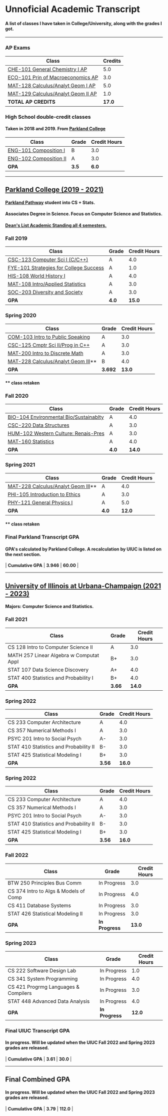 # Unnoficial Academic Transcript

#### A list of classes I have taken in College/University, along with the grades I got.

---

### AP Exams

| Class | Credits |
| ---------------------------------- | ----- |
| [CHE-101 General Chemistry I AP](https://apstudents.collegeboard.org/courses/ap-chemistry) | 5.0 |
| [ECO-101 Prin of Macroeconomics AP](https://apstudents.collegeboard.org/courses/ap-macroeconomics) | 3.0 |
| [MAT-128 Calculus/Analyt Geom I AP](https://apstudents.collegeboard.org/courses/ap-calculus-ab) | 5.0 |
| [MAT-129 Calculus/Analyt Geom II AP](https://apstudents.collegeboard.org/courses/ap-calculus-bc) | 1.0 |
| **TOTAL AP CREDITS** | **17.0** |

### High School double-credit classes

#### Taken in 2018 and 2019. From [Parkland College](https://www.parkland.edu/)

| Class | Grade | Credit Hours |
| ---------------------- | -- | --- |
| [ENG-101 Composition I](https://dt-selfserv.parkland.edu/Student/Courses/Search?keyword=ENG-101) | B | 3.0 |
| [ENG-102 Composition II](https://dt-selfserv.parkland.edu/Student/Courses/Search?keyword=ENG-102) | A | 3.0 |
| **GPA** | **3.5** | **6.0** |

---

## [Parkland College (2019 - 2021)](https://www.parkland.edu/)

#### [Parkland Pathway](https://www.parkland.edu/Main/About-Parkland/Department-Office-Directory/Admissions-Records/Pathway-to-UIUC) student into CS + Stats.  
#### Associates Degree in Science. Focus on Computer Science and Statistics.  
#### **[Dean's List Academic Standing all 4 semesters.](https://www.parkland.edu/Audience/Current-Students/Deans-List)**  

### Fall 2019

| Class | Grade | Credit Hours |
| -------------------------------------- | ----- | ---- |
| [CSC-123 Computer Sci I (C/C++)](https://selfserv.parkland.edu/Student/Courses/Search?keyword=CSC-123) | A | 4.0 |
| [FYE-101 Strategies for College Success](https://selfserv.parkland.edu/Student/Courses/Search?keyword=FYE-101) | A | 1.0 |
| [HIS-108 World History I](https://selfserv.parkland.edu/Student/Courses/Search?keyword=HIS-108) | A | 4.0 |
| [MAT-108 Intro/Applied Statistics](https://selfserv.parkland.edu/Student/Courses/Search?keyword=MAT-108) | A | 3.0 |
| [SOC-203 Diversity and Society](https://selfserv.parkland.edu/Student/Courses/Search?keyword=SOC-203) | A | 3.0 |
| **GPA** | **4.0** | **15.0** |

### Spring 2020

| Class | Grade | Credit Hours |
| ---------------------------------- | ----- | ---- |
| [COM-103 Intro to Public Speaking](https://selfserv.parkland.edu/Student/Courses/Search?keyword=COM-103) | A | 3.0 |
| [CSC-125 Cmptr Sci II/Prog in C++](https://selfserv.parkland.edu/Student/Courses/Search?keyword=CSC-125) | A | 3.0 |
| [MAT-200 Intro to Discrete Math](https://selfserv.parkland.edu/Student/Courses/Search?keyword=MAT-200) | A | 3.0 |
| [MAT-228 Calculus/Analyt Geom III](https://selfserv.parkland.edu/Student/Courses/Search?keyword=MAT-228)** | B | 4.0 |
| **GPA** | **3.692** | **13.0** |

#### ** class retaken

### Fall 2020

| Class | Grade | Credit Hours |
| -------------------------------------- | ----- | ---- |
| [BIO-104 Environmental Bio/Sustainablty](https://selfserv.parkland.edu/Student/Courses/Search?keyword=BIO-104) | A | 4.0 |
| [CSC-220 Data Structures](https://selfserv.parkland.edu/Student/Courses/Search?keyword=CSC-220) | A | 3.0 |
| [HUM-102 Western Culture: Renais-Pres](https://selfserv.parkland.edu/Student/Courses/Search?keyword=HUM-102) | A | 3.0 |
| [MAT-160 Statistics](https://selfserv.parkland.edu/Student/Courses/Search?keyword=MAT-160) | A | 4.0 |
| **GPA** | **4.0** | **14.0** |

### Spring 2021

| Class | Grade | Credit Hours |
| ---------------------------------- | ----- | ---- |
| [MAT-228 Calculus/Analyt Geom III](https://selfserv.parkland.edu/Student/Courses/Search?keyword=MAT-228)** | A | 4.0 |
| [PHI-105 Introduction to Ethics](https://selfserv.parkland.edu/Student/Courses/Search?keyword=PHI-105) | A | 3.0 |
| [PHY-121 General Physics I](https://selfserv.parkland.edu/Student/Courses/Search?keyword=PHY-121) | A | 5.0 |
| **GPA** | **4.0** | **12.0** |

#### ** class retaken

### Final Parkland Transcript GPA
#### **GPA's calculated by Parkland College. A recalculation by UIUC is listed on the next section.**

| **Cumulative GPA** | **3.946** | **60.00** |

---

## [University of Illinois at Urbana-Champaign (2021 - 2023)](https://illinois.edu/)

#### Majors: Computer Science and Statistics.  

### Fall 2021

| Class | Grade | Credit Hours |
| --------------------------------------- | ----- | ---- |
| CS 128 Intro to Computer Science II | A | 3.0 |
| MATH 257 Linear Algebra w Computat Appl | B+ | 3.0 |
| STAT 107 Data Science Discovery | A+ | 4.0 |
| STAT 400 Statistics and Probability I | B+ | 4.0 |
| **GPA** | **3.66** | **14.0** |

### Spring 2022

| Class | Grade | Credit Hours |
| -------------------------------------- | ----- | ---- |
| CS 233 Computer Architecture | A | 4.0 |
| CS 357 Numerical Methods I | A | 3.0 |
| PSYC 201 Intro to Social Psych | A- | 3.0 |
| STAT 410 Statistics and Probability II | B- | 3.0 |
| STAT 425 Statistical Modeling I | B+ | 3.0 |
| **GPA** | **3.56** | **16.0** |

### Spring 2022

| Class | Grade | Credit Hours |
| -------------------------------------- | ----- | ---- |
| CS 233 Computer Architecture | A | 4.0 |
| CS 357 Numerical Methods I | A | 3.0 |
| PSYC 201 Intro to Social Psych | A- | 3.0 |
| STAT 410 Statistics and Probability II | B- | 3.0 |
| STAT 425 Statistical Modeling I | B+ | 3.0 |
| **GPA** | **3.56** | **16.0** |

### Fall 2022

| Class | Grade | Credit Hours |
| ------------------------------------- | ----------- | ---- |
| BTW 250 Principles Bus Comm | In Progress | 3.0 |
| CS 374 Intro to Algs & Models of Comp | In Progress | 4.0 |
| CS 411 Database Systems | In Progress | 3.0 |
| STAT 426 Statistical Modeling II | In Progress | 3.0 |
| **GPA** | **In Progress** | **13.0** |

### Spring 2023

| Class | Grade | Credit Hours |
| -------------------------------------- | ----------- | ---- |
| CS 222 Software Design Lab | In Progress | 1.0 |
| CS 341 System Programming | In Progress | 4.0 |
| CS 421 Progrmg Languages & Compilers | In Progress | 3.0 |
| STAT 448 Advanced Data Analysis | In Progress | 4.0 |
| **GPA** | **In Progress** | **12.0** |

### Final UIUC Transcript GPA

#### **In progress. Will be updated when the UIUC Fall 2022 and Spring 2023 grades are released.**

| **Cumulative GPA** | **3.61** | **30.0** |

---

## Final Combined GPA

#### **In progress. Will be updated when the UIUC Fall 2022 and Spring 2023 grades are released.**

| **Cumulative GPA** | **3.79** | **112.0** |
